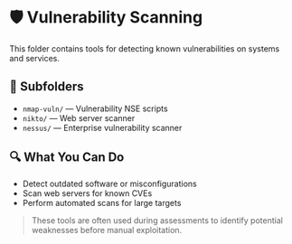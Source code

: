 # 🛡️ Vulnerability Scanning

This folder contains tools for detecting known vulnerabilities on systems and services.

## 📂 Subfolders
- `nmap-vuln/` — Vulnerability NSE scripts
- `nikto/` — Web server scanner
- `nessus/` — Enterprise vulnerability scanner

## 🔍 What You Can Do
- Detect outdated software or misconfigurations
- Scan web servers for known CVEs
- Perform automated scans for large targets

> These tools are often used during assessments to identify potential weaknesses before manual exploitation.
